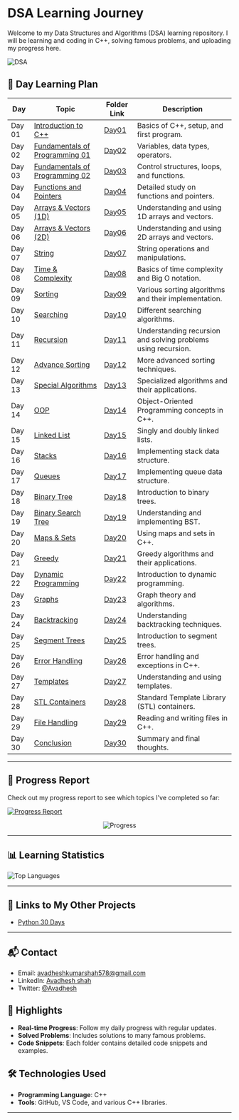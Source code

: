 
# DSA Learning Journey

Welcome to my Data Structures and Algorithms (DSA) learning repository.  I will be learning and coding in C++, solving famous problems, and uploading my progress here.


![DSA](https://via.placeholder.com/900x60.png?text=DSA+Learning+Journey) <!-- Replace with your own  image -->

## 📅 Day Learning Plan

| Day  | Topic                        | Folder Link                                   | Description                                                                 |
|------|------------------------------|----------------------------------------------|-----------------------------------------------------------------------------|
| Day 01 | [Introduction to C++](Day-01)          | [Day01](https://github.com/avadheshgithub/DSA_Learning___)         | Basics of C++, setup, and first program.                                   |
| Day 02 | [Fundamentals of Programming 01](Day-02) | [Day02](https://github.com/avadheshgithub/DSA_Learning___)         | Variables, data types, operators.                                           |
| Day 03 | [Fundamentals of Programming 02](Day-03) | [Day03](https://github.com/avadheshgithub/DSA_Learning___)         | Control structures, loops, and functions.                                  |
| Day 04 | [Functions and Pointers](Day-04)        | [Day04](https://github.com/avadheshgithub/DSA_Learning___)         | Detailed study on functions and pointers.                                  |
| Day 05 | [Arrays & Vectors (1D)](Day-05)         | [Day05](https://github.com/avadheshgithub/DSA_Learning___)         | Understanding and using 1D arrays and vectors.                             |
| Day 06 | [Arrays & Vectors (2D)](Day-06)         | [Day06](https://github.com/avadheshgithub/DSA_Learning___)         | Understanding and using 2D arrays and vectors.                             |
| Day 07 | [String](Day-07)                       | [Day07](https://github.com/avadheshgithub/DSA_Learning___)         | String operations and manipulations.                                       |
| Day 08 | [Time & Complexity](Day-08)             | [Day08](https://github.com/avadheshgithub/DSA_Learning___)         | Basics of time complexity and Big O notation.                             |
| Day 09 | [Sorting](Day-09)                      | [Day09](https://github.com/avadheshgithub/DSA_Learning___)         | Various sorting algorithms and their implementation.                      |
| Day 10 | [Searching](Day-10)                    | [Day10](https://github.com/avadheshgithub/DSA_Learning___)         | Different searching algorithms.                                            |
| Day 11 | [Recursion](Day-11)                    | [Day11](https://github.com/avadheshgithub/DSA_Learning___)         | Understanding recursion and solving problems using recursion.             |
| Day 12 | [Advance Sorting](Day-12)               | [Day12](https://github.com/avadheshgithub/DSA_Learning___)         | More advanced sorting techniques.                                          |
| Day 13 | [Special Algorithms](Day-13)            | [Day13](https://github.com/avadheshgithub/DSA_Learning___)         | Specialized algorithms and their applications.                            |
| Day 14 | [OOP](Day-14)                          | [Day14](https://github.com/avadheshgithub/DSA_Learning___)         | Object-Oriented Programming concepts in C++.                               |
| Day 15 | [Linked List](Day-15)                  | [Day15](https://github.com/avadheshgithub/DSA_Learning___)         | Singly and doubly linked lists.                                            |
| Day 16 | [Stacks](Day-16)                       | [Day16](https://github.com/avadheshgithub/DSA_Learning___)         | Implementing stack data structure.                                         |
| Day 17 | [Queues](Day-17)                       | [Day17](https://github.com/avadheshgithub/DSA_Learning___)         | Implementing queue data structure.                                         |
| Day 18 | [Binary Tree](Day-18)                  | [Day18](https://github.com/avadheshgithub/DSA_Learning___)         | Introduction to binary trees.                                              |
| Day 19 | [Binary Search Tree](Day-19)            | [Day19](https://github.com/avadheshgithub/DSA_Learning___)         | Understanding and implementing BST.                                        |
| Day 20 | [Maps & Sets](Day-20)                  | [Day20](https://github.com/avadheshgithub/DSA_Learning___)         | Using maps and sets in C++.                                                |
| Day 21 | [Greedy](Day-21)                       | [Day21](https://github.com/avadheshgithub/DSA_Learning___)         | Greedy algorithms and their applications.                                  |
| Day 22 | [Dynamic Programming](Day-22)           | [Day22](https://github.com/avadheshgithub/DSA_Learning___)         | Introduction to dynamic programming.                                       |
| Day 23 | [Graphs](Day-23)                       | [Day23](https://github.com/avadheshgithub/DSA_Learning___)         | Graph theory and algorithms.                                               |
| Day 24 | [Backtracking](Day-24)                  | [Day24](https://github.com/avadheshgithub/DSA_Learning___)         | Understanding backtracking techniques.                                     |
| Day 25 | [Segment Trees](Day-25)                 | [Day25](https://github.com/avadheshgithub/DSA_Learning___)         | Introduction to segment trees.                                             |
| Day 26 | [Error Handling](Day-26)                | [Day26](https://github.com/avadheshgithub/DSA_Learning___)         | Error handling and exceptions in C++.                                      |
| Day 27 | [Templates](Day-27)                    | [Day27](https://github.com/avadheshgithub/DSA_Learning___)         | Understanding and using templates.                                         |
| Day 28 | [STL Containers](Day-28)                | [Day28](https://github.com/avadheshgithub/DSA_Learning___)         | Standard Template Library (STL) containers.                                |
| Day 29 | [File Handling](Day-29)                 | [Day29](https://github.com/avadheshgithub/DSA_Learning___)         | Reading and writing files in C++.                                          |
| Day 30 | [Conclusion](Day-30)                   | [Day30](https://github.com/avadheshgithub/DSA_Learning___)         | Summary and final thoughts.                                                |

---
## 🚀 Progress Report

Check out my progress report to see which topics I've completed so far:

[![Progress Report](https://progress-bar.dev/10/?scale=30&title=DSA%20Progress&width=700&color=5d5d6e&suffix=%20days)](https://github.com/avadheshgithub/DSA-Learning)


<p align="center">
  <img src="https://img.shields.io/static/v1?label=Progress&message=10%2F30&color=brightgreen" alt="Progress">
</p>

---
## 📊 Learning Statistics

![Top Languages](https://github-readme-stats.vercel.app/api/top-langs/?username=avadheshgithub&layout=compact&theme=radical)

---
## 🔗 Links to My Other Projects
- [Python 30 Days](https://github.com/avadheshgithub/30-Days_Of-Python)
---
## 📬 Contact
- Email: avadheshkumarshah578@gmail.com
- LinkedIn: [Avadhesh shah](https://linkedin.com/in/avadhesh-kumar-shah)
- Twitter: [@Avadhesh](https://twitter.com/Avadhesh-shah)


## 🌟 Highlights
- **Real-time Progress**: Follow my daily progress with regular updates.
- **Solved Problems**: Includes solutions to many famous problems.
- **Code Snippets**: Each folder contains detailed code snippets and examples.

## 🛠 Technologies Used
- **Programming Language**: C++
- **Tools**: GitHub, VS Code, and various C++ libraries.

---


